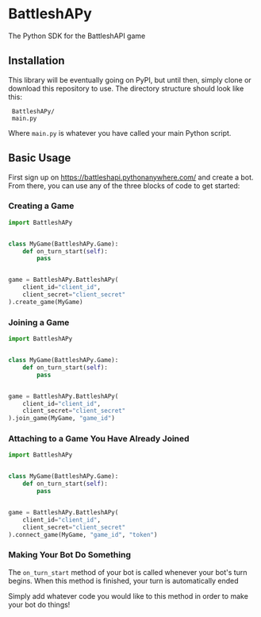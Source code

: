 # BattleshAPy
The Python SDK for the BattleshAPI game

## Installation
This library will be eventually going on PyPI, but until then, simply clone or download this repository to use. 
The directory structure should look like this:

```
 BattleshAPy/
 main.py
```

Where `main.py` is whatever you have called your main Python script.

## Basic Usage
First sign up on https://battleshapi.pythonanywhere.com/ and create a bot. From there, you can use any of the three blocks of code to get started:

### Creating a Game
```python
import BattleshAPy


class MyGame(BattleshAPy.Game):
    def on_turn_start(self):
        pass


game = BattleshAPy.BattleshAPy(
    client_id="client_id",
    client_secret="client_secret"
).create_game(MyGame)
```

### Joining a Game
```python
import BattleshAPy


class MyGame(BattleshAPy.Game):
    def on_turn_start(self):
        pass


game = BattleshAPy.BattleshAPy(
    client_id="client_id",
    client_secret="client_secret"
).join_game(MyGame, "game_id")
```

### Attaching to a Game You Have Already Joined
```python
import BattleshAPy


class MyGame(BattleshAPy.Game):
    def on_turn_start(self):
        pass


game = BattleshAPy.BattleshAPy(
    client_id="client_id",
    client_secret="client_secret"
).connect_game(MyGame, "game_id", "token")
```

### Making Your Bot Do Something
The `on_turn_start` method of your bot is called whenever your bot's turn begins. 
When this method is finished, your turn is automatically ended

Simply add whatever code you would like to this method in order to make your bot do things!